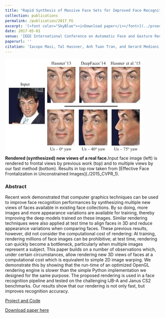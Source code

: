 ```yaml
---
title: "Rapid Synthesis of Massive Face Sets for Improved Face Recognition"
collection: publications
permalink: /publication/2017_FG
excerpt: '[<font color="SkyBlue"><i>Download paper</i></font>](../proects/augmented_faces/Masietal_2017.pdf)'
date: 2017-05-01
venue: 'IEEE International Conference on Automatic Face and Gesture Recognition (FG) Washington, DC'
paperurl: ''
citation: 'Iacopo Masi, Tal Hassner, Anh Tuan Tran, and Gerard Medioni. <i>Rapid Synthesis of Massive Face Sets for Improved Face Recognition.</i> IEEE International Conference on Automatic Face and Gesture Recognition (FG) Washington, DC, 2017.'
---
```


<img src='../projects/augmented_faces/Rapid Synthesis - Icon.jpg'>
<br/><b>Rendered (synthesized) new views of a real face.</b>Input face image (left) is rendered to frontal views by previous work (top) and to multiple views by our fast method (bottom). Results in top row taken from [Effective Face Frontalization in Unconstrained Images](./2015_CVPR_1). 


### Abstract
Recent work demonstrated that computer graphics techniques can be used to improve face recognition performances by synthesizing multiple new views of faces available in existing face collections. By so doing, more images and more appearance variations are available for training, thereby improving the deep models trained on these images. Similar rendering techniques were also applied at test time to align faces in 3D and reduce appearance variations when comparing faces. These previous results, however, did not consider the computational cost of rendering: At training, rendering millions of face images can be prohibitive; at test time, rendering can quickly become a bottleneck, particularly when multiple images represent a subject. This paper builds on a number of observations which, under certain circumstances, allow rendering new 3D views of faces at a computational cost which is equivalent to simple 2D image warping. We demonstrate this by showing that the run-time of an optimized OpenGL rendering engine is slower than the simple Python implementation we designed for the same purpose. The proposed rendering is used in a face recognition pipeline and tested on the challenging IJB-A and Janus CS2 benchmarks. Our results show that our rendering is not only fast, but improves recognition accuracy.


[Project and Code](./2016_ECCV_1)

[Download paper here](../projects/augmented_faces/Masietal_2017.pdf)
